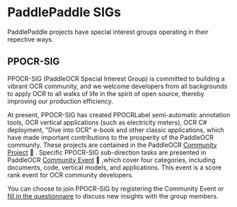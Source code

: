 # PaddlePaddle SIGs

PaddlePaddle projects have special interest groups operating in their repective ways. 

## PPOCR-SIG

PPOCR-SIG (PaddleOCR Special Interest Group) is committed to building a vibrant OCR community, and we welcome developers from all backgrounds to apply OCR to all walks of life in the spirit of open source, thereby improving our production efficiency.

At present, PPOCR-SIG has created PPOCRLabel semi-automatic annotation tools, OCR vertical applications (such as electricity meters), OCR C# deployment, "Dive into OCR" e-book and other classic applications, which have made important contributions to the prosperity of the PaddleOCR community. These projects are contained in the PaddleOCR [Community Project](https://github.com/PaddlePaddle/PaddleOCR/blob/release/2.6/doc/doc_ch/thirdparty.md) 🏅️ . Specific PPOCR-SIG sub-direction tasks are presented in PaddleOCR [Community Event](https://github.com/PaddlePaddle/PaddleOCR/issues/4982) 🎁 ,which cover four categories, including documents, code, vertical models, and applications. This event is a score rank event for OCR community developers. 

You can choose to join PPOCR-SIG by registering the Community Event or [fill in the questionnaire](https://paddle.wjx.cn/vj/hoZnW83.aspx#) to discuss new insights with the group members.

